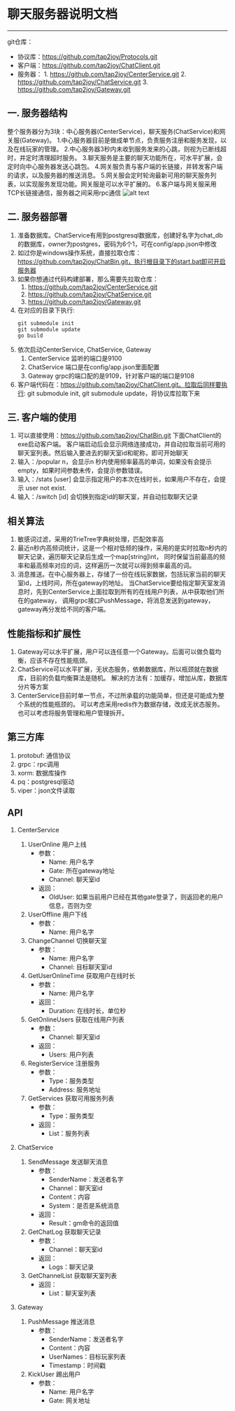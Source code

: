 #           聊天服务器说明文档
---

git仓库：
* 协议库：https://github.com/tap2joy/Protocols.git
* 客户端：https://github.com/tap2joy/ChatClient.git
* 服务器：
        1. https://github.com/tap2joy/CenterService.git
        2. https://github.com/tap2joy/ChatService.git
        3. https://github.com/tap2joy/Gateway.git

## 一. 服务器结构
整个服务器分为3块：中心服务器(CenterService)，聊天服务(ChatService)和网关服(Gateway)。
1.中心服务器目前是做成单节点，负责服务注册和服务发现，以及在线玩家的管理。
2.中心服务器3秒内未收到服务发来的心跳，则视为已断线超时，并定时清理超时服务。
3.聊天服务是主要的聊天功能所在，可水平扩展，会定时向中心服务器发送心跳包。
4.网关服负责与客户端的长链接，并转发客户端的请求，以及服务器的推送消息。
5.网关服会定时轮询最新可用的聊天服务列表，以实现服务发现功能。网关服是可以水平扩展的。
6.客户端与网关服采用TCP长链接通信，服务器之间采用rpc通信
![alt text](http://www.tap2joy.com/images/server.png "服务器架构图")

## 二. 服务器部署
1. 准备数据库。ChatService有用到postgresql数据库，创建好名字为chat_db的数据库，owner为postgres，密码为6个1，可在config/app.json中修改
2. 如过你是windows操作系统，直接拉取仓库：https://github.com/tap2joy/ChatBin.git，执行根目录下的start.bat即可开启服务器
3. 如果你想通过代码构建部署，那么需要先拉取仓库：
    1) https://github.com/tap2joy/CenterService.git
    2) https://github.com/tap2joy/ChatService.git
    3) https://github.com/tap2joy/Gateway.git
4. 在对应的目录下执行: 
    ```shell
    git submodule init
    git submodule update
    go build
    ```
5. 依次启动CenterService, ChatService, Gateway
    1) CenterService 监听的端口是9100
    2) ChatService 端口是在config/app.json里面配置
    3) Gateway grpc的端口配的是9109，针对客户端的端口是9108
6. 客户端代码在：https://github.com/tap2joy/ChatClient.git。拉取后同样要执行: git submodule init, git submodule update，将协议库拉取下来

## 三. 客户端的使用
1. 可以直接使用：https://github.com/tap2joy/ChatBin.git 下面ChatClient的exe启动客户端。
   客户端启动后会显示网络连接成功，并自动拉取当前可用的聊天室列表。然后输入要进去的聊天室id和昵称，即可开始聊天
2. 输入：/popular n，会显示n 秒内使用频率最高的单词，如果没有会提示 empty，如果时间参数未传，会提示参数错误。
3. 输入：/stats [user] 会显示指定用户的本次在线时长，如果用户不存在，会提示 user not exist.
4. 输入：/switch [id] 会切换到指定id的聊天室，并自动拉取聊天记录

## 相关算法
1. 敏感词过滤，采用的TrieTree字典树处理，匹配效率高
2. 最近n秒内高频词统计，这是一个相对低频的操作，采用的是实时拉取n秒内的聊天记录，遍历聊天记录后生成一个map[string]int，
   同时保留当前最高的频率和最高频率对应的词，这样遍历一次就可以得到频率最高的词。
3. 消息推送。在中心服务器上，存储了一份在线玩家数据，包括玩家当前的聊天室id，上线时间，所在gateway的地址。
   当ChatService要给指定聊天室发消息时，先到CenterService上面拉取到所有的在线用户列表，从中获取他们所在的gateway，
   调用grpc接口PushMessage，将消息发送到gateway，gateway再分发给不同的客户端。

## 性能指标和扩展性
1. Gateway可以水平扩展，用户可以连任意一个Gateway。后面可以做负载均衡，应该不存在性能瓶颈。
2. ChatService可以水平扩展，无状态服务，依赖数据库，所以瓶颈就在数据库，目前的负载均衡算法是随机。
   解决的方法有：加缓存，增加从库，数据库分片等方案
3. CenterService目前时单一节点，不过所承载的功能简单，但还是可能成为整个系统的性能瓶颈的。
   可以考虑采用redis作为数据存储，改成无状态服务。也可以考虑将服务管理和用户管理拆开。

## 第三方库
1. protobuf: 通信协议
2. grpc：rpc调用
3. xorm: 数据库操作
4. pq：postgresql驱动
5. viper：json文件读取

## API
1. CenterService
    1) UserOnline 用户上线
        * 参数：
            * Name: 用户名字
            * Gate: 所在gateway地址
            * Channel: 聊天室id
        * 返回：
            * OldUser: 如果当前用户已经在其他gate登录了，则返回老的用户信息，否则为空
    2) UserOffline 用户下线
        * 参数：
            * Name: 用户名字
    3) ChangeChannel 切换聊天室
        * 参数：
            * Name: 用户名字
            * Channel: 目标聊天室id
    4) GetUserOnlineTime 获取用户在线时长
        * 参数：
            * Name: 用户名字
        * 返回：
            * Duration: 在线时长，单位秒
    5) GetOnlineUsers 获取在线用户列表
        * 参数：
            * Channel: 聊天室id
        * 返回：
            * Users: 用户列表
    6) RegisterService 注册服务
        * 参数：
            * Type：服务类型
            * Address: 服务地址
    7) GetServices 获取可用服务列表
        * 参数：
            * Type：服务类型
        * 返回：
            * List：服务列表

2. ChatService
    1) SendMessage 发送聊天消息
        * 参数：
            * SenderName：发送者名字
            * Channel：聊天室id
            * Content：内容
            * System：是否是系统消息
        * 返回：
            * Result：gm命令的返回值
    2) GetChatLog 获取聊天记录
        * 参数：
            * Channel：聊天室id
        * 返回：
            * Logs：聊天记录
    3) GetChannelList 获取聊天室列表
        * 返回：
            * List：聊天室列表

3. Gateway
    1) PushMessage 推送消息
        * 参数：
            * SenderName：发送者名字
            * Content：内容
            * UserNames：目标玩家列表
            * Timestamp：时间戳
    2) KickUser 踢出用户
        * 参数：
            * Name: 用户名字
            * Gate: 网关地址